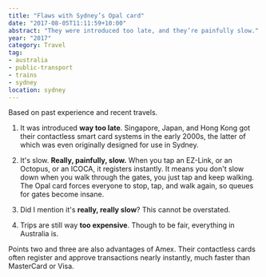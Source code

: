 ```yaml
---
title: "Flaws with Sydney’s Opal card"
date: "2017-08-05T11:11:59+10:00"
abstract: "They were introduced too late, and they’re painfully slow."
year: "2017"
category: Travel
tag:
- australia
- public-transport
- trains
- sydney
location: sydney
---
```

Based on past experience and recent travels.

1. It was introduced **way too late**. Singapore, Japan, and Hong Kong got their contactless smart card systems in the early 2000s, the latter of which was even originally designed for use in Sydney.

2. It's slow. **Really, painfully, slow.** When you tap an EZ-Link, or an Octopus, or an ICOCA, it registers instantly. It means you don't slow down when you walk through the gates, you just tap and keep walking. The Opal card forces everyone to stop, tap, and walk again, so queues for gates become insane.

3. Did I mention it's **really, really slow**? This cannot be overstated.

4. Trips are still way **too expensive**. Though to be fair, everything in Australia is.

Points two and three are also advantages of Amex. Their contactless cards often register and approve transactions nearly instantly, much faster than MasterCard or Visa.

